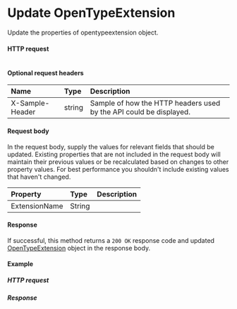 # Update OpenTypeExtension

Update the properties of opentypeextension object.
#### HTTP request
```http

```

#### Optional request headers
| Name       | Type | Description|
|:-----------|:------|:----------|
| X-Sample-Header  | string  | Sample of how the HTTP headers used by the API could be displayed.|

#### Request body
In the request body, supply the values for relevant fields that should be updated. Existing properties that are not included in the request body will maintain their previous values or be recalculated based on changes to other property values. For best performance you shouldn't include existing values that haven't changed.

| Property	   | Type	|Description|
|:---------------|:--------|:----------|
|ExtensionName|String||

#### Response
If successful, this method returns a `200 OK` response code and updated [OpenTypeExtension](../resources/opentypeextension.md) object in the response body.
#### Example
##### HTTP request
##### Response
